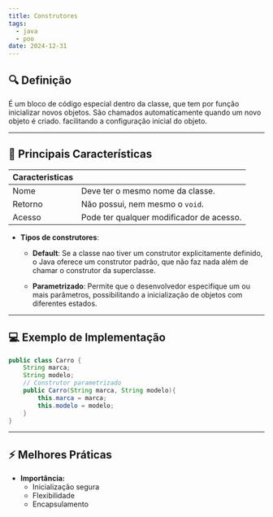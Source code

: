 ```yaml
---
title: Construtores
tags:
  - java
  - poo
date: 2024-12-31
---
```


## 🔍 Definição

É um bloco de código especial dentro da classe, que tem por função inicializar novos objetos. São chamados automaticamente quando um novo objeto é criado. facilitando a configuração inicial do objeto.

---

## 📝 Principais Características

| Caracteristicas |                                          |
| --------------- | ---------------------------------------- |
| Nome            | Deve ter o mesmo nome da classe.         |
| Retorno         | Não possui, nem mesmo o `void`.          |
| Acesso          | Pode ter qualquer modificador de acesso. |

- **Tipos de construtores**:
	- **Default**: Se a classe nao tiver um construtor explicitamente definido, o Java oferece um construtor padrão, que não faz nada além de chamar o construtor da superclasse.
	
	- **Parametrizado**: Permite que o desenvolvedor especifique um ou mais parâmetros, possibilitando a inicialização de objetos com diferentes estados.

---

## 💻 Exemplo de Implementação

```java
public class Carro {
	String marca;
	String modelo;
	// Construtor parametrizado
	public Carro(String marca, String modelo){
		this.marca = marca;
		this.modelo = modelo;
	}
}
```

---

## ⚡ Melhores Práticas

- **Importância:** 
	- Inicialização segura
	- Flexibilidade
	- Encapsulamento